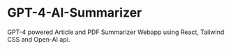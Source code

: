 # GPT-4-AI-Summarizer
GPT-4 powered Article and PDF Summarizer Webapp using React, Tailwind CSS and Open-AI api.
